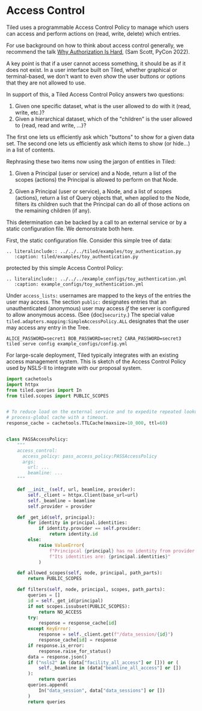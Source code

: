 # Access Control

Tiled uses a programmable Access Control Policy to manage which
users can access and perform actions on (read, write, delete) which entries.

For use background on how to think about access control generally, we
recommend the talk
[Why Authorization Is Hard](https://www.youtube.com/watch?v=2BN96ON48U8),
(Sam Scott, PyCon 2022).

A key point is that if a user cannot access something, it should be as if it
does not exist. In a user interface built on Tiled, whether graphical or
terminal-based, we don't want to even _show_ the user buttons or options that
they are not allowed to use.

In support of this, a Tiled Access Control Policy answers two questions:

1. Given one specific dataset, what is the user allowed to do with it (read,
   write, etc.)?
2. Given a hierarchical dataset, which of the "children" is the user allowed to
   {read, read and write, ...}?

The first one lets us efficiently ask which "buttons" to show for a given data
set. The second one lets us efficiently ask which items to show (or hide...) in
a list of contents.

Rephrasing these two items now using the jargon of entities in Tiled:

1. Given a Principal (user or service) and a Node, return a list of the scopes
   (actions) the Principal is allowed to perform on that Node.

2. Given a Principal (user or service), a Node, and a list of scopes (actions),
   return a list of Query objects that, when applied to the Node, filters its
   children such that the Principal can do all of those actions on the remaining
   children (if any).

This determination can be backed by a call to an external service or by a
static configuration file. We demonstrate both here.

First, the static configuration file. Consider this simple tree of data:

```{eval-rst}
.. literalinclude:: ../../../tiled/examples/toy_authentication.py
   :caption: tiled/examples/toy_authentication.py
```

protected by this simple Access Control Policy:

```{eval-rst}
.. literalinclude:: ../../../example_configs/toy_authentication.yml
   :caption: example_configs/toy_authentication.yml
```

Under `access_lists:` usernames are mapped to the keys of the entries the user may access.
The section `public:` designates entries that an
unauthenticated (anonymous) user may access *if* the server is configured to
allow anonymous access. (See {doc}`security`.) The special value
``tiled.adapters.mapping:SimpleAccessPolicy.ALL`` designates that the user may access any entry
in the Tree.

```
ALICE_PASSWORD=secret1 BOB_PASSWORD=secret2 CARA_PASSWORD=secret3 tiled serve config example_configs/config.yml
```

For large-scale deployment, Tiled typically integrates with an existing access management
system. This is sketch of the Access Control Policy used by NSLS-II to
integrate with our proposal system.

```py
import cachetools
import httpx
from tiled.queries import In
from tiled.scopes import PUBLIC_SCOPES


# To reduce load on the external service and to expedite repeated lookups, use a
# process-global cache with a timeout.
response_cache = cachetools.TTLCache(maxsize=10_000, ttl=60)


class PASSAccessPolicy:
    """
    access_control:
      access_policy: pass_access_policy:PASSAccessPolicy
      args:
        url: ...
        beamline: ...
    """

    def __init__(self, url, beamline, provider):
        self._client = httpx.Client(base_url=url)
        self._beamline = beamline
        self.provider = provider

    def _get_id(self, principal):
        for identity in principal.identities:
            if identity.provider == self.provider:
                return identity.id
        else:
            raise ValueError(
                f"Principcal {principal} has no identity from provider {self.provider}. "
                f"Its identities are: {principal.identities}"
            )

    def allowed_scopes(self, node, principal, path_parts):
        return PUBLIC_SCOPES

    def filters(self, node, principal, scopes, path_parts):
        queries = []
        id = self._get_id(principal)
        if not scopes.issubset(PUBLIC_SCOPES):
            return NO_ACCESS
        try:
            response = response_cache[id]
        except KeyError:
            response = self._client.get(f"/data_session/{id}")
            response_cache[id] = response
        if response.is_error:
            response.raise_for_status()
        data = response.json()
        if ("nsls2" in (data["facility_all_access"] or [])) or (
            self._beamline in (data["beamline_all_access"] or [])
        ):
            return queries
        queries.append(
            In("data_session", data["data_sessions"] or [])
        )
        return queries
```
